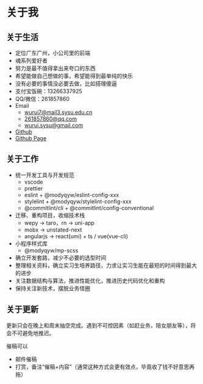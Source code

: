 # 关于我

## 关于生活

- 定位广东广州，小公司里的前端
- 魂系列爱好者
- 努力是最不值得拿出来夸口的东西
- 希望能做自己想做的事，希望能得到最单纯的快乐
- 没有必要的事情没必要去做，比如搭理傻逼
- 支付宝饭碗：13266337925
- QQ/微信：261857860
- Email
  - [wurui7@mail3.sysu.edu.cn](mailto:wurui7@mail3.sysu.edu.cn)
  - [261857860@qq.com](mailto:261857860@qq.com)
  - [wurui.sysu@gmail.com](mailto:wurui.sysu@gmail.com)
- [Github](https://github.com/ModyQyW)
- [Github Page](https://modyqyw.github.io)

## 关于工作

- 统一开发工具与开发规范
  - vscode
  - prettier
  - eslint + @modyqyw/eslint-config-xxx
  - stylelint + @modyqyw/stylelint-config-xxx
  - @commitlint/cli + @commitlint/config-conventional
- 迁移、重构项目，收缩技术栈
  - wepy -> taro，rn -> uni-app
  - mobx -> unstated-next
  - angularjs -> react(umi) + ts / vue(vue-cli)
- 小程序样式库
  - @modyqyw/mp-scss
- 确立开发套路，减少不必要的选型时间
- 整理相关资料，确立实习生培养路径，力求让实习生能在最短的时间得到最大的进步
- 关注数据结构与算法，推进性能优化，推进历史代码优化和重构
- 保持关注新技术，摆脱业务怪圈

## 关于更新

更新只会在晚上和周末抽空完成。遇到不可控因素（如赶业务，陪女朋友等），将会不可避免地推迟。

催稿可以

- 邮件催稿
- 打赏，备注“催稿+内容”（通常这种方式会更有效点，毕竟收了钱不好意思再拖）

<Vssue />
